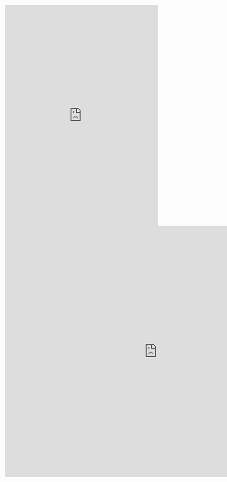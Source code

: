 <center><iframe src="https://public.tableau.com/views/COVID-19DefiningHealthDisparities_15888089233180/Dashboard1?:display_count=y&publish=yes&:origin=viz_share_link" width="100%" height="727" frameborder="0"></iframe></center>
<center><iframe src="https://public.tableau.com/views/Top10_15889622315160/Dashboard1?:display_count=y&:origin=viz_share_link" width="1000" height="827" frameborder="0"></iframe></center>
